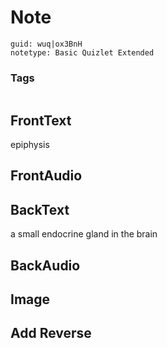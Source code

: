 # Note
```
guid: wuq|ox3BnH
notetype: Basic Quizlet Extended
```

### Tags
```
```

## FrontText
epiphysis

## FrontAudio


## BackText
a small endocrine gland in the brain

## BackAudio


## Image


## Add Reverse

